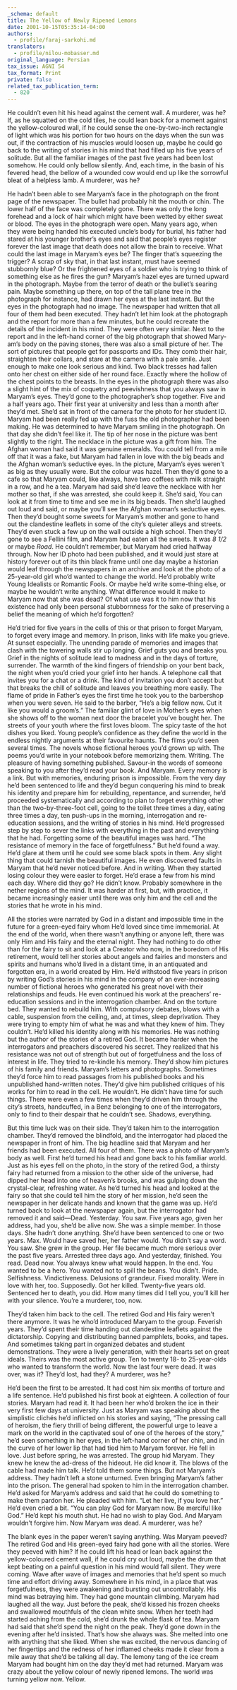 ```yaml
---
_schema: default
title: The Yellow of Newly Ripened Lemons
date: 2001-10-15T05:35:14-04:00
authors:
  - profile/faraj-sarkohi.md
translators:
  - profile/nilou-mobasser.md
original_language: Persian
tax_issue: AGNI 54
tax_format: Print
private: false
related_tax_publication_term:
  - 820
---
```

He couldn’t even hit his head against the cement wall. A murderer, was he? If, as he squatted on the cold tiles, he could lean back for a moment against the yellow-coloured wall, if he could sense the one-by-two-inch rectangle of light which was his portion for two hours on the days when the sun was out, if the contraction of his muscles would loosen up, maybe he could go back to the writing of stories in his mind that had filled up his five years of solitude. But all the familiar images of the past five years had been lost somehow. He could only bellow silently. And, each time, in the basin of his fevered head, the bellow of a wounded cow would end up like the sorrowful bleat of a helpless lamb. A murderer, was he?

He hadn’t been able to see Maryam’s face in the photograph on the front page of the newspaper. The bullet had probably hit the mouth or chin. The lower half of the face was completely gone. There was only the long forehead and a lock of hair which might have been wetted by either sweat or blood. The eyes in the photograph were open. Many years ago, when they were being handed his executed uncle’s body for burial, his father had stared at his younger brother’s eyes and said that people’s eyes register forever the last image that death does not allow the brain to receive. What could the last image in Maryam’s eyes be? The finger that’s squeezing the trigger? A scrap of sky that, in that last instant, must have seemed stubbornly blue? Or the frightened eyes of a soldier who is trying to think of something else as he fires the gun? Maryam’s hazel eyes are turned upward in the photograph. Maybe from the terror of death or the bullet’s searing pain. Maybe something up there, on top of the tall plane tree in the photograph for instance, had drawn her eyes at the last instant. But the eyes in the photograph had no image. The newspaper had written that all four of them had been executed. They hadn’t let him look at the photograph and the report for more than a few minutes, but he could recreate the details of the incident in his mind. They were often very similar. Next to the report and in the left-hand corner of the big photograph that showed Mary-am’s body on the paving stones, there was also a small picture of her. The sort of pictures that people get for passports and IDs. They comb their hair, straighten their collars, and stare at the camera with a pale smile. Just enough to make one look serious and kind. Two black tresses had fallen onto her chest on either side of her round face. Exactly where the hollow of the chest points to the breasts. In the eyes in the photograph there was also a slight hint of the mix of coquetry and peevishness that you always saw in Maryam’s eyes. They’d gone to the photographer’s shop together. Five and a half years ago. Their first year at university and less than a month after they’d met. She’d sat in front of the camera for the photo for her student ID. Maryam had been really fed up with the fuss the old photographer had been making. He was determined to have Maryam smiling in the photograph. On that day she didn’t feel like it. The tip of her nose in the picture was bent slightly to the right. The necklace in the picture was a gift from him. The Afghan woman had said it was genuine emeralds. You could tell from a mile off that it was a fake, but Maryam had fallen in love with the big beads and the Afghan woman’s seductive eyes. In the picture, Maryam’s eyes weren’t as big as they usually were. But the colour was hazel. Then they’d gone to a cafe so that Maryam could, like always, have two coffees with milk straight in a row, and he a tea. Maryam had said she’d leave the necklace with her mother so that, if she was arrested, she could keep it. She’d said, You can look at it from time to time and see me in its big beads. Then she’d laughed out loud and said, or maybe you’ll see the Afghan woman’s seductive eyes. Then they’d bought some sweets for Maryam’s mother and gone to hand out the clandestine leaflets in some of the city’s quieter alleys and streets. They’d even stuck a few up on the wall outside a high school. Then they’d gone to see a Fellini film, and Maryam had eaten all the sweets. It was *8 1/2* or maybe *Road*. He couldn’t remember, but Maryam had cried halfway through. Now her ID photo had been published, and it would just stare at history forever out of its thin black frame until one day maybe a historian would leaf through the newspapers in an archive and look at the photo of a 25-year-old girl who’d wanted to change the world. He’d probably write Young Idealists or Romantic Fools. Or maybe he’d write some-thing else, or maybe he wouldn’t write anything. What difference would it make to Maryam now that she was dead? Of what use was it to him now that his existence had only been personal stubbornness for the sake of preserving a belief the meaning of which he’d forgotten?

He’d tried for five years in the cells of this or that prison to forget Maryam, to forget every image and memory. In prison, links with life make you grieve. At sunset especially. The unending parade of memories and images that clash with the towering walls stir up longing. Grief guts you and breaks you. Grief in the nights of solitude lead to madness and in the days of torture, surrender. The warmth of the kind fingers of friendship on your bent back, the night when you’d cried your grief into her hands. A telephone call that invites you for a chat or a drink. The kind of invitation you don’t accept but that breaks the chill of solitude and leaves you breathing more easily. The flame of pride in Father’s eyes the first time he took you to the barbershop when you were seven. He said to the barber, “He’s a big fellow now. Cut it like you would a groom’s.” The familiar glint of love in Mother’s eyes when she shows off to the woman next door the bracelet you’ve bought her. The streets of your youth where the first loves bloom. The spicy taste of the hot dishes you liked. Young people’s confidence as they define the world in the endless nightly arguments at their favourite haunts. The films you’d seen several times. The novels whose fictional heroes you’d grown up with. The poems you’d write in your notebook before memorizing them. Writing. The pleasure of having something published. Savour-in the words of someone speaking to you after they’d read your book. And Maryam. Every memory is a link. But with memories, enduring prison is impossible. From the very day he’d been sentenced to life and they’d begun conquering his mind to break his identity and prepare him for rebuilding, repentance, and surrender, he’d proceeded systematically and according to plan to forget everything other than the two-by-three-foot cell, going to the toilet three times a day, eating three times a day, ten push-ups in the morning, interrogation and re-education sessions, and the writing of stories in his mind. He’d progressed step by step to sever the links with everything in the past and everything that he had. Forgetting some of the beautiful images was hard. “The resistance of memory in the face of forgetfulness.” But he’d found a way. He’d glare at them until he could see some black spots in them. Any slight thing that could tarnish the beautiful images. He even discovered faults in Maryam that he’d never noticed before. And in writing. When they started losing colour they were easier to forget. He’d erase a few from his mind each day. Where did they go? He didn’t know. Probably somewhere in the nether regions of the mind. It was harder at first, but, with practice, it became increasingly easier until there was only him and the cell and the stories that he wrote in his mind.

All the stories were narrated by God in a distant and impossible time in the future for a green-eyed fairy whom He’d loved since time immemorial. At the end of the world, when there wasn’t anything or anyone left, there was only Him and His fairy and the eternal night. They had nothing to do other than for the fairy to sit and look at a Creator who now, in the boredom of His retirement, would tell her stories about angels and fairies and monsters and spirits and humans who’d lived in a distant time, in an antiquated and forgotten era, in a world created by Him. He’d withstood five years in prison by writing God’s stories in his mind in the company of an ever-increasing number of fictional heroes who generated his great novel with their relationships and feuds. He even continued his work at the preachers’ re-education sessions and in the interrogation chamber. And on the torture bed. They wanted to rebuild him. With compulsory debates, blows with a cable, suspension from the ceiling, and, at times, sleep deprivation. They were trying to empty him of what he was and what they knew of him. They couldn’t. He’d killed his identity along with his memories. He was nothing but the author of the stories of a retired God. It became harder when the interrogators and preachers discovered his secret. They realized that his resistance was not out of strength but out of forgetfulness and the loss of interest in life. They tried to re-kindle his memory. They’d show him pictures of his family and friends. Maryam’s letters and photographs. Sometimes they’d force him to read passages from his published books and his unpublished hand-written notes. They’d give him published critiques of his works for him to read in the cell. He wouldn’t. He didn’t have time for such things. There were even a few times when they’d driven him through the city’s streets, handcuffed, in a Benz belonging to one of the interrogators, only to find to their despair that he couldn’t see. Shadows, everything.

But this time luck was on their side. They’d taken him to the interrogation chamber. They’d removed the blindfold, and the interrogator had placed the newspaper in front of him. The big headline said that Maryam and her friends had been executed. All four of them. There was a photo of Maryam’s body as well. First he’d turned his head and gone back to his familiar world. Just as his eyes fell on the photo, in the story of the retired God, a thirsty fairy had returned from a mission to the other side of the universe, had dipped her head into one of heaven’s brooks, and was gulping down the crystal-clear, refreshing water. As he’d turned his head and looked at the fairy so that she could tell him the story of her mission, he’d seen the newspaper in her delicate hands and known that the game was up. He’d turned back to look at the newspaper again, but the interrogator had removed it and said—Dead. Yesterday. You saw. Five years ago, given her address, had you, she’d be alive now. She was a simple member. In those days. She hadn’t done anything. She’d have been sentenced to one or two years. Max. Would have saved her, her father would. You didn’t say a word. You saw. She grew in the group. Her file became much more serious over the past five years. Arrested three days ago. And yesterday, finished. You read. Dead now. You always knew what would happen. In the end. You wanted to be a hero. You wanted not to spill the beans. You didn’t. Pride. Selfishness. Vindictiveness. Delusions of grandeur. Fixed morality. Were in love with her, too. Supposedly. Got her killed. Twenty-five years old. Sentenced her to death, you did. How many times did I tell you, you’ll kill her with your silence. You’re a murderer, too, now.

They’d taken him back to the cell. The retired God and His fairy weren’t there anymore. It was he who’d introduced Maryam to the group. Feverish years. They’d spent their time handing out clandestine leaflets against the dictatorship. Copying and distributing banned pamphlets, books, and tapes. And sometimes taking part in organized debates and student demonstrations. They were a lively generation, with their hearts set on great ideals. Theirs was the most active group. Ten to twenty 18- to 25-year-olds who wanted to transform the world. Now the last four were dead. It was over, was it? They’d lost, had they? A murderer, was he?

He’d been the first to be arrested. It had cost him six months of torture and a life sentence. He’d published his first book at eighteen. A collection of four stories. Maryam had read it. It had been her who’d broken the ice in their very first few days at university. Just as Maryam was speaking about the simplistic clichés he’d inflicted on his stories and saying, “The pressing call of heroism, the fiery thrill of being different, the powerful urge to leave a mark on the world in the captivated soul of one of the heroes of the story,” he’d seen something in her eyes, in the left-hand corner of her chin, and in the curve of her lower lip that had tied him to Maryam forever. He fell in love. Just before spring, he was arrested. The group hid Maryam. They knew he knew the ad-dress of the hideout. He did know it. The blows of the cable had made him talk. He’d told them some things. But not Maryam’s address. They hadn’t left a stone unturned. Even bringing Maryam’s father into the prison. The general had spoken to him in the interrogation chamber. He’d asked for Maryam’s address and said that he could do something to make them pardon her. He pleaded with him. “Let her live, if you love her.” He’d even cried a bit. “You can play God for Maryam now. Be merciful like God.” He’d kept his mouth shut. He had no wish to play God. And Maryam wouldn’t forgive him. Now Maryam was dead. A murderer, was he?

The blank eyes in the paper weren’t saying anything. Was Maryam peeved? The retired God and His green-eyed fairy had gone with all the stories. Were they peeved with him? If he could lift his head or lean back against the yellow-coloured cement wall, if he could cry out loud, maybe the drum that kept beating on a painful question in his mind would fall silent. They were coming. Wave after wave of images and memories that he’d spent so much time and effort driving away. Somewhere in his mind, in a place that was forgetfulness, they were awakening and bursting out uncontrollably. His mind was betraying him. They had gone mountain climbing. Maryam had laughed all the way. Just before the peak, she’d kissed his frozen cheeks and swallowed mouthfuls of the clean white snow. When her teeth had started aching from the cold, she’d drunk the whole flask of tea. Maryam had said that she’d spend the night on the peak. They’d gone down in the evening after he’d insisted. That’s how she always was. She melted into one with anything that she liked. When she was excited, the nervous dancing of her fingertips and the redness of her inflamed cheeks made it clear from a mile away that she’d be talking all day. The lemony tang of the ice cream Maryam had bought him on the day they’d met had returned. Maryam was crazy about the yellow colour of newly ripened lemons. The world was turning yellow now. Yellow.